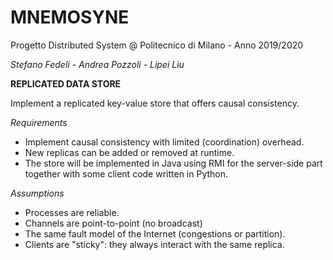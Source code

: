 MNEMOSYNE
=========
Progetto Distributed System @ Politecnico di Milano - Anno 2019/2020

_Stefano Fedeli - Andrea Pozzoli - Lipei Liu_

**REPLICATED DATA STORE**

Implement a replicated key-value store that offers causal consistency.

*Requirements*
* Implement causal consistency with limited (coordination) overhead. 
* New replicas can be added or removed at runtime.
* The store will be implemented in Java using RMI for the server-side part together with some client code written in Python.

*Assumptions*
* Processes are reliable.
* Channels are point-to-point (no broadcast)
* The same fault model of the Internet (congestions or partition).
* Clients are "sticky": they always interact with the same replica. 